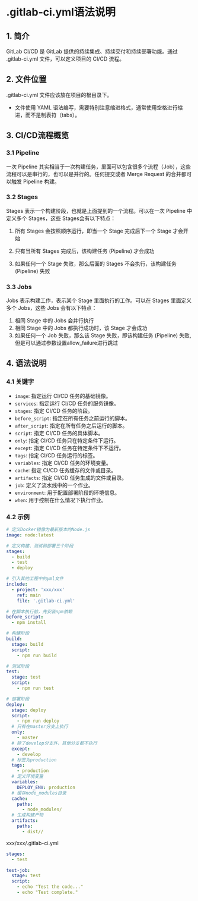 # .gitlab-ci.yml语法说明

## 1. 简介

GitLab CI/CD 是 GitLab 提供的持续集成、持续交付和持续部署功能。通过 .gitlab-ci.yml 文件，可以定义项目的 CI/CD 流程。

## 2. 文件位置

.gitlab-ci.yml 文件应该放在项目的根目录下。
* 文件使用 YAML 语法编写，需要特别注意缩进格式，通常使用空格进行缩进，而不是制表符（tabs）。

## 3. CI/CD流程概览

### 3.1 Pipeline
一次 Pipeline 其实相当于一次构建任务，里面可以包含很多个流程（Job），这些流程可以是串行的，也可以是并行的。任何提交或者 Merge Request 的合并都可以触发 Pipeline 构建。

### 3.2 Stages
Stages 表示一个构建阶段，也就是上面提到的一个流程。可以在一次 Pipeline 中定义多个 Stages，这些 Stages会有以下特点：

1) 所有 Stages 会按照顺序运行，即当一个 Stage 完成后下一个 Stage 才会开始

2) 只有当所有 Stages 完成后，该构建任务 (Pipeline) 才会成功

3) 如果任何一个 Stage 失败，那么后面的 Stages 不会执行，该构建任务 (Pipeline) 失败
### 3.3 Jobs
Jobs 表示构建工作，表示某个 Stage 里面执行的工作。可以在 Stages 里面定义多个 Jobs，这些 Jobs 会有以下特点：
1) 相同 Stage 中的 Jobs 会并行执行
2) 相同 Stage 中的 Jobs 都执行成功时，该 Stage 才会成功
3) 如果任何一个 Job 失败，那么该 Stage 失败，即该构建任务 (Pipeline) 失败, 但是可以通过参数设置allow_failure进行跳过


## 4. 语法说明

### 4.1 关键字

- `image`: 指定运行 CI/CD 任务的基础镜像。
- `services`: 指定运行 CI/CD 任务的服务镜像。
- `stages`: 指定 CI/CD 任务的阶段。
- `before_script`: 指定在所有任务之前运行的脚本。
- `after_script`: 指定在所有任务之后运行的脚本。
- `script`: 指定 CI/CD 任务的具体脚本。
- `only`: 指定 CI/CD 任务只在特定条件下运行。
- `except`: 指定 CI/CD 任务在特定条件下不运行。
- `tags`: 指定 CI/CD 任务运行的标签。
- `variables`: 指定 CI/CD 任务的环境变量。
- `cache`: 指定 CI/CD 任务缓存的文件或目录。
- `artifacts`: 指定 CI/CD 任务生成的文件或目录。
- `job`: 定义了流水线中的一个作业。
- `environment`: 用于配置部署阶段的环境信息。
- `when`: 用于控制在什么情况下执行作业。

### 4.2 示例

```yaml
# 定义Docker镜像为最新版本的Node.js
image: node:latest

# 定义构建、测试和部署三个阶段
stages:
  - build
  - test
  - deploy

# 引入其他工程中的yml文件
include:
  - project: 'xxx/xxx'
    ref: main
    file: '.gitlab-ci.yml'

# 在脚本执行前，先安装npm依赖
before_script:
  - npm install

# 构建阶段
build:
  stage: build
  script:
    - npm run build

# 测试阶段
test:
  stage: test
  script:
    - npm run test

# 部署阶段
deploy:
  stage: deploy
  script:
    - npm run deploy
  # 只有在master分支上执行
  only:
    - master
  # 除了develop分支外，其他分支都不执行
  except:
    - develop
  # 标签为production
  tags:
    - production
  # 定义环境变量
  variables:
    DEPLOY_ENV: production
  # 缓存node_modules目录
  cache:
    paths:
      - node_modules/
  # 生成构建产物
  artifacts:
    paths:
      - dist//
```


xxx/xxx/.gitlab-ci.yml
```yaml
stages:          
  - test

test-job:       
  stage: test
  script:
    - echo "Test the code..."
    - echo "Test complete."

```